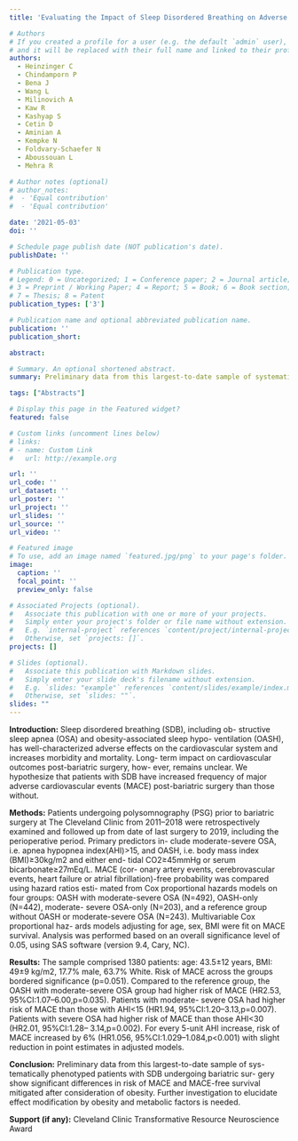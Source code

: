 ```yaml
---
title: 'Evaluating the Impact of Sleep Disordered Breathing on Adverse Cardiovascular Outcomes After Bariatric Surgery'

# Authors
# If you created a profile for a user (e.g. the default `admin` user), write the username (folder name) here
# and it will be replaced with their full name and linked to their profile.
authors:
  - Heinzinger C
  - Chindamporn P
  - Bena J
  - Wang L
  - Milinovich A
  - Kaw R
  - Kashyap S
  - Cetin D
  - Aminian A
  - Kempke N
  - Foldvary-Schaefer N
  - Aboussouan L
  - Mehra R

# Author notes (optional)
# author_notes:
#  - 'Equal contribution'
#  - 'Equal contribution'

date: '2021-05-03'
doi: ''

# Schedule page publish date (NOT publication's date).
publishDate: ''

# Publication type.
# Legend: 0 = Uncategorized; 1 = Conference paper; 2 = Journal article;
# 3 = Preprint / Working Paper; 4 = Report; 5 = Book; 6 = Book section;
# 7 = Thesis; 8 = Patent
publication_types: ['3']

# Publication name and optional abbreviated publication name.
publication: ''
publication_short: 

abstract: 

# Summary. An optional shortened abstract.
summary: Preliminary data from this largest-to-date sample of systematically phenotyped patients with SDB undergoing bariatric surgery show significant differences in risk of MACE and MACE-free survival mitigated after consideration of obesity. Further investigation to elucidate effect modification by obesity and metabolic factors is needed.

tags: ["Abstracts"]

# Display this page in the Featured widget?
featured: false

# Custom links (uncomment lines below)
# links:
# - name: Custom Link
#   url: http://example.org

url: ''
url_code: ''
url_dataset: ''
url_poster: ''
url_project: ''
url_slides: ''
url_source: ''
url_video: ''

# Featured image
# To use, add an image named `featured.jpg/png` to your page's folder.
image:
  caption: ''
  focal_point: ''
  preview_only: false

# Associated Projects (optional).
#   Associate this publication with one or more of your projects.
#   Simply enter your project's folder or file name without extension.
#   E.g. `internal-project` references `content/project/internal-project/index.md`.
#   Otherwise, set `projects: []`.
projects: []

# Slides (optional).
#   Associate this publication with Markdown slides.
#   Simply enter your slide deck's filename without extension.
#   E.g. `slides: "example"` references `content/slides/example/index.md`.
#   Otherwise, set `slides: ""`.
slides: ""
---
```


**Introduction:** Sleep disordered breathing (SDB), including ob- structive sleep apnea (OSA) and obesity-associated sleep hypo- ventilation (OASH), has well-characterized adverse effects on the cardiovascular system and increases morbidity and mortality. Long- term impact on cardiovascular outcomes post-bariatric surgery, how- ever, remains unclear. We hypothesize that patients with SDB have increased frequency of major adverse cardiovascular events (MACE) post-bariatric surgery than those without.

**Methods:** Patients undergoing polysomnography (PSG) prior to bariatric surgery at The Cleveland Clinic from 2011–2018 were retrospectively examined and followed up from date of last surgery to 2019, including the perioperative period. Primary predictors in- clude moderate-severe OSA, i.e. apnea hypopnea index(AHI)>15, and OASH, i.e. body mass index (BMI)≥30kg/m2 and either end- tidal CO2≥45mmHg or serum bicarbonate≥27mEq/L. MACE (cor- onary artery events, cerebrovascular events, heart failure or atrial fibrillation)-free probability was compared using hazard ratios esti- mated from Cox proportional hazards models on four groups: OASH with moderate-severe OSA (N=492), OASH-only (N=442), moderate- severe OSA-only (N=203), and a reference group without OASH or moderate-severe OSA (N=243). Multivariable Cox proportional haz- ards models adjusting for age, sex, BMI were fit on MACE survival. Analysis was performed based on an overall significance level of 0.05, using SAS software (version 9.4, Cary, NC).

**Results:** The sample comprised 1380 patients: age: 43.5±12 years, BMI: 49±9 kg/m2, 17.7% male, 63.7% White. Risk of MACE across the groups bordered significance (p=0.051). Compared to the reference group, the OASH with moderate-severe OSA group had higher risk of MACE (HR2.53, 95%CI:1.07–6.00,p=0.035). Patients with moderate- severe OSA had higher risk of MACE than those with AHI<15 (HR1.94, 95%CI:1.20–3.13,p=0.007). Patients with severe OSA had higher risk of MACE than those AHI<30 (HR2.01, 95%CI:1.28– 3.14,p=0.002). For every 5-unit AHI increase, risk of MACE increased by 6% (HR1.056, 95%CI:1.029–1.084,p<0.001) with slight reduction in point estimates in adjusted models.

**Conclusion:** Preliminary data from this largest-to-date sample of sys- tematically phenotyped patients with SDB undergoing bariatric sur- gery show significant differences in risk of MACE and MACE-free survival mitigated after consideration of obesity. Further investigation to elucidate effect modification by obesity and metabolic factors is needed.

**Support (if any):** Cleveland Clinic Transformative Resource Neuroscience Award
